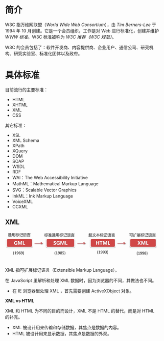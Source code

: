 

# 简介

W3C 指万维网联盟（*World Wide Web Consortium*），由 *Tim Berners-Lee* 于 1994 年 10 月创建。它是一个会员组织，工作是对 Web 进行标准化，创建并维护 *WWW 标准*。W3C 标准被称为 *W3C 推荐（W3C 规范）*。

W3C 的会员包括了：软件开发商、内容提供商、企业用户、通信公司、研究机构、研究实验室、标准化团体以及政府。



# 具体标准

目前流行的主要标准：

- HTML
- XHTML
- XML
- CSS

其它标准：

- XSL
- XML Schema
- XPath
- XQuery
- DOM
- SOAP
- WSDL
- RDF
- WAI：The Web Accessibility Initiative
- MathML：Mathematical Markup Language
- SVG：Scalable Vector Graphics
- InkML：Ink Markup Language
- VoiceXML
- CCXML



## XML

<div align="center"> <img src="pics/image-20200726113831542.png"/> </div><br>

XML 指可扩展标记语言（Extensible Markup Language）。

在 JavaScript 里解析和处理 XML  数据时，因为浏览器的不同，其做法也不同。

- 在 IE 浏览器里处理 XML ，首先需要创建 ActiveXObject 对象。


**XML vs HTML**

XML 和 HTML 为不同的目的而设计，XML 不是 HTML 的替代，而是对 HTML 的补充。

- XML 被设计用来传输和存储数据，其焦点是数据的内容。
- HTML 被设计用来显示数据，其焦点是数据的外观。









